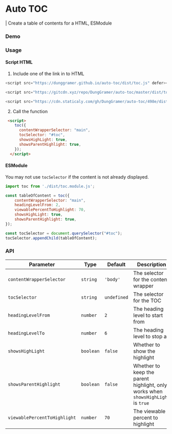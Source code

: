 # Auto TOC
| Create a table of contents for a HTML, ESModule

### Demo

### Usage
#### Script HTML
1. Include one of the link in to HTML
```js
<script src="https://dunggramer.github.io/auto-toc/dist/toc.js" defer></script>
```
```js
<script src="https://gitcdn.xyz/repo/DungGramer/auto-toc/master/dist/toc.js" defer></script>
```
```js
<script src="https://cdn.staticaly.com/gh/DungGramer/auto-toc/498e/dist/toc.js" defer></script>
```
2. Call the function
```html
 <script>
    toc({
      contentWrapperSelector: "main",
      tocSelector: "#toc",
      showsHighLight: true,
      showsParentHighlight: true,
    });
  </script>
```

#### ESModule
You may not use `tocSelector` if the content is not already displayed.
```js
import toc from './dist/toc.module.js';

const tableOfContent = toc({
    contentWrapperSelector: "main",
    headingLevelFrom: 2,
    viewablePercentToHighlight: 70,
    showsHighLight: true,
    showsParentHighlight: true,
});

const tocSelector = document.querySelector("#toc");
tocSelector.appendChild(tableOfContent);
```


### API

| Parameter                    | Type      | Default     | Description                                                                      |
| ---------------------------- | --------- | ----------- | -------------------------------------------------------------------------------- |
| `contentWrapperSelector`     | `string`  | `'body'`    | The selector for the content wrapper                                             |
| `tocSelector`                | `string`  | `undefined` | The selector for the TOC                                                         |
| `headingLevelFrom`           | `number`  | `2`         | The heading level to start from                                                  |
| `headingLevelTo`             | `number`  | `6`         | The heading level to stop at                                                     |
| `showsHighLight`             | `boolean` | `false`     | Whether to show the highlight                                                    |
| `showsParentHighlight`       | `boolean` | `false`     | Whether to keep the parent highlight, only works when `showsHighLight` is `true` |
| `viewablePercentToHighlight` | `number`  | `70`        | The viewable percent to highlight                                                |
